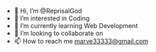 - 👋 Hi, I’m @ReprisalGod
- 👀 I’m interested in Coding
- 🌱 I’m currently learning Web Development
- 💞️ I’m looking to collaborate on 
- 📫 How to reach me marve33333@gmail.com

<!---
ReprisalGod/ReprisalGod is a ✨ special ✨ repository because its `README.md` (this file) appears on your GitHub profile.
You can click the Preview link to take a look at your changes.
--->
